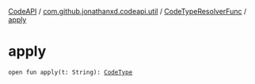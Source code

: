 [CodeAPI](../../index.md) / [com.github.jonathanxd.codeapi.util](../index.md) / [CodeTypeResolverFunc](index.md) / [apply](.)

# apply

`open fun apply(t: String): `[`CodeType`](../../com.github.jonathanxd.codeapi.type/-code-type/index.md)